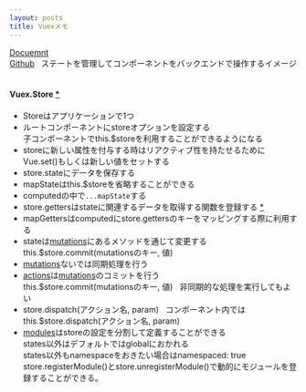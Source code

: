 ```yaml
---
layout: posts
title: Vuexメモ 
---
```

[Docuemnt](https://vuex.vuejs.org/en/)  
[Github](https://github.com/vuejs/vuex)  
ステートを管理してコンポーネントをバックエンドで操作するイメージ   

#### Vuex.Store [\*](https://vuex.vuejs.org/en/api.html)

* Storeはアプリケーションで1つ  
* ルートコンポーネントにstoreオプションを設定する  
子コンポーネントでthis.$storeを利用することができるようになる  　
* storeに新しい属性を付与する時はリアクティブ性を持たせるためにVue.set()もしくは新しい値をセットする  
* store.stateにデータを保存する  
* mapStateはthis.$storeを省略することができる  
* computedの中で`...mapState`する  
* store.gettersはstateに関連するデータを取得する関数を登録する [\*](https://vuex.vuejs.org/en/getters.html)  
* mapGettersはcomputedにstore.gettersのキーをマッピングする際に利用する  
* stateは[mutations](https://vuex.vuejs.org/en/mutations.html)にあるメソッドを通じて変更する
this.$store.commit(mutationsのキー, 値)  
* [mutations](https://vuex.vuejs.org/en/mutations.html)ないでは同期処理を行う   
* [actions](https://vuex.vuejs.org/en/actions.html)は[mutations](https://vuex.vuejs.org/en/mutations.html)のコミットを行う  
this.$store.commit(mutationsのキー, 値)  
非同期的な処理を実行してもよい  
* store.dispatch(アクション名, param)  
コンポーネント内ではthis.$store.dispatch(アクション名, param)   
* [modules](https://vuex.vuejs.org/en/modules.html)はstoreの設定を分割して定義することができる  
states以外はデフォルトではglobalにおかれる  
states以外もnamespaceをおきたい場合はnamespaced: true  
store.registerModule()とstore.unregisterModule()で動的にモジュールを登録することができる。  
